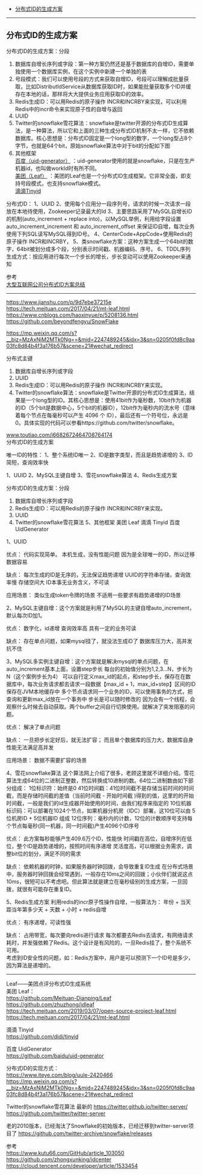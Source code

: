 - [分布式ID的生成方案](#分布式ID的生成方案)


---------------------------------------------------------------------------------------------------------------------

## 分布式ID的生成方案

分布式ID的生成方案：分段
1. 数据库自增长序列或字段：第一种方案仍然还是基于数据库的自增ID，需要单独使用一个数据库实例，在这个实例中新建一个单独的表
2. 号段模式：我们可以使用号段的方式来获取自增ID，号段可以理解成批量获取，比如DistributIdService从数据库获取ID时，如果能批量获取多个ID并缓存在本地的话，那样将大大提供业务应用获取ID的效率。
3. Redis生成ID：可以用Redis的原子操作 INCR和INCRBY来实现，可以利用Redis中的incr命令来实现原子性的自增与返回
4. UUID
5. Twitter的snowflake雪花算法：snowflake是twitter开源的分布式ID生成算法，是一种算法，所以它和上面的三种生成分布式ID机制不太一样，它不依赖数据库。核心思想是：分布式ID固定是一个long型的数字，一个long型占8个字节，也就是64个bit，原始snowflake算法中对于bit的分配如下图
6. 其他框架  
    [百度（uid-generator）](https://github.com/baidu/uid-generator/blob/master/README.zh_cn.md) ：uid-generator使用的就是snowflake，只是在生产机器id，也叫做workId时有所不同。  
    [美团（Leaf）](https://github.com/Meituan-Dianping/Leaf) ：美团的Leaf也是一个分布式ID生成框架。它非常全面，即支持号段模式，也支持snowflake模式。  
    [滴滴Tinyid](https://github.com/didi/tinyid/wiki)  


分布式ID：
1、UUID
2、使用每个应用分一段序列号，请求的时候一次请求一段放在本地待使用，Zookeeper记录最大的Id
3、主要思路采用了MySQL自增长ID的机制(auto_increment + replace into)，以MySQL举例，利用给字段设置 auto_increment_increment 和 auto_increment_offset 来保证ID自增，每次业务使用下列SQL读写MySQL得到ID号。
4、CenterCode+AppCode+使用Redis的原子操作 INCR和INCRBY，
5、类snowflake方案：这种方案生成一个64bit的数字，64bit被划分成多个段，分别表示时间戳、机器编码、序号。 
6、TDDL序列生成方式：按应用进行每次一个步长的增长，步长变动可以使用Zookeeper来通知



参考  
[大型互联网公司分布式ID方案总结](https://juejin.im/post/6844903935296176141)




---------------------------------------------------------------------------------------------------------------------
https://www.jianshu.com/p/9d7ebe37215e
https://tech.meituan.com/2017/04/21/mt-leaf.html
https://www.cnblogs.com/haoxinyue/p/5208136.html
https://github.com/beyondfengyu/SnowFlake


https://mp.weixin.qq.com/s?__biz=MzAxNjM2MTk0Ng==&mid=2247489245&idx=3&sn=0205f0fd8c9aa03fc8d84b4f3a176b57&scene=21#wechat_redirect


分布式主键

1. 数据库自增长序列或字段
2. UUID
3. Redis生成ID：可以用Redis的原子操作 INCR和INCRBY来实现。
4. Twitter的snowflake算法：snowflake是Twitter开源的分布式ID生成算法，结果是一个long型的ID。其核心思想是：使用41bit作为毫秒数，10bit作为机器的ID（5个bit是数据中心，5个bit的机器ID），12bit作为毫秒内的流水号（意味着每个节点在每毫秒可以产生 4096 个 ID），最后还有一个符号位，永远是0。具体实现的代码可以参看https://github.com/twitter/snowflake。



www.toutiao.com/i6682672464708764174  
分布式ID的生成方案

唯一ID的特性：
1、整个系统ID唯一
2、ID是数字类型，而且是趋势递增的
3、ID简短，查询效率快


1、UUID
2、MySQL主键自增
3、雪花snowflake算法
4、Redis生成方案



分布式ID的生成方案：分段
1. 数据库自增长序列或字段
2. Redis生成ID：可以用Redis的原子操作 INCR和INCRBY来实现。
3. UUID
4. Twitter的snowflake雪花算法
5、其他框架
美团 Leaf
滴滴 Tinyid
百度 UidGenerator


1、UUID

优点：
代码实现简单。
本机生成，没有性能问题
因为是全球唯一的ID，所以迁移数据容易

缺点：
每次生成的ID是无序的，无法保证趋势递增
UUID的字符串存储，查询效率慢
存储空间大
ID本事无业务含义，不可读

应用场景：
类似生成token令牌的场景
不适用一些要求有趋势递增的ID场景


2、MySQL主键自增：这个方案就是利用了MySQL的主键自增auto_increment，默认每次ID加1。

优点：
数字化，id递增
查询效率高
具有一定的业务可读

缺点：
存在单点问题，如果mysql挂了，就没法生成iD了
数据库压力大，高并发抗不住


3、MySQL多实例主键自增：这个方案就是解决mysql的单点问题，在auto_increment基本上面，设置step步长
每台的初始值分别为1,2,3...N，步长为N（这个案例步长为4）
可以自行定义max_id的起点，和step步长，保存在在数据库中，每次业务请求都去请求一段数据【max_id + 1，max_id+step】区间的ID保存在JVM本地缓存中
多个节点请求同一个业务的ID，可以使用事务的方式，把查询和更新max_id放在一个事务中
步长是可以随时修改的
因为会有一个线程，会观察什么时候去自动获取。两个buffer之间自行切换使用。就解决了突发阻塞的问题。


优点：
解决了单点问题

缺点：
一旦把步长定好后，就无法扩容；
而且单个数据库的压力大，数据库自身性能无法满足高并发

应用场景：
数据不需要扩容的场景



4、雪花snowflake算法
这个算法网上介绍了很多，老顾这里就不详细介绍。雪花算法生成64位的二进制正整数，然后转换成10进制的数。64位二进制数由如下部分组成：
1位标识符：始终是0
41位时间戳：41位时间截不是存储当前时间的时间截，而是存储时间截的差值（当前时间截 - 开始时间截 )得到的值，这里的的开始时间截，一般是我们的id生成器开始使用的时间，由我们程序来指定的
10位机器标识码：可以部署在1024个节点，如果机器分机房（IDC）部署，这10位可以由 5位机房ID + 5位机器ID 组成
12位序列：毫秒内的计数，12位的计数顺序号支持每个节点每毫秒(同一机器，同一时间截)产生4096个ID序号

优点：
此方案每秒能够产生409.6万个ID，性能快
时间戳在高位，自增序列在低位，整个ID是趋势递增的，按照时间有序递增
灵活度高，可以根据业务需求，调整bit位的划分，满足不同的需求

缺点：
依赖机器的时钟，如果服务器时钟回拨，会导致重复ID生成
在分布式场景中，服务器时钟回拨会经常遇到，一般存在10ms之间的回拨；小伙伴们就说这点10ms，很短可以不考虑吧。但此算法就是建立在毫秒级别的生成方案，一旦回拨，就很有可能存在重复ID。


5、Redis生成方案
利用redis的incr原子性操作自增，一般算法为：
年份 + 当天距当年第多少天 + 天数 + 小时 + redis自增

优点：
有序递增，可读性强

缺点：
占用带宽，每次要向redis进行请求
每次都要去Redis去请求，有网络请求耗时，并发强依赖了Redis。这个设计是有风险的，一旦Redis挂了，整个系统不可用。                       
考虑到ID安全性的问题，如：Redis方案中，用户是可以预测下一个ID号是多少，因为算法是递增的。

---------------------------------------------------------------------------------------------------------------------
Leaf——美团点评分布式ID生成系统  
美团 Leaf：  
https://github.com/Meituan-Dianping/Leaf  
https://github.com/zhuzhong/idleaf  
https://tech.meituan.com/2019/03/07/open-source-project-leaf.html  
https://tech.meituan.com/2017/04/21/mt-leaf.html  
  
滴滴 Tinyid  
https://github.com/didi/tinyid  
  
百度 UidGenerator  
https://github.com/baidu/uid-generator  
  
  
分布式ID的实现方式：  
https://www.iteye.com/blog/uule-2420466  
https://mp.weixin.qq.com/s?__biz=MzAxNjM2MTk0Ng==&mid=2247489245&idx=3&sn=0205f0fd8c9aa03fc8d84b4f3a176b57&scene=21#wechat_redirect  
  
  
  

Twitter的snowflake雪花算法
最新的
https://twitter.github.io/twitter-server/
https://github.com/twitter/twitter-server

老的2010版本，已经淘汰了Snowflake的初始版本，已经迁移到twitter-server项目了
https://github.com/twitter-archive/snowflake/releases

参考  
https://www.kutu66.com/GitHub/article_103050  
https://github.com/zhongxunking/idcenter  
https://cloud.tencent.com/developer/article/1533454  






